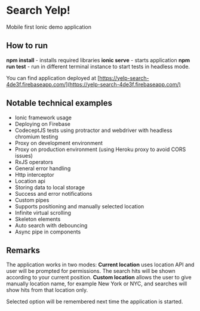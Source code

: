 # Search Yelp!

Mobile first Ionic demo application

## How to run

**npm install** - installs required libraries
**ionic serve** - starts application
**npm run test** - run in different terminal instance to start tests in headless mode.

You can find application deployed at [https://yelp-search-4de3f.firebaseapp.com/](https://yelp-search-4de3f.firebaseapp.com/)

## Notable technical examples

- Ionic framework usage
- Deploying on Firebase
- CodeceptJS tests using protractor and webdriver with headless chromium testing
- Proxy on development environment
- Proxy on production environment (using Heroku proxy to avoid CORS issues)
- RxJS operators
- General error handling
- Http interceptor
- Location api
- Storing data to local storage
- Success and error notifications
- Custom pipes
- Supports positioning and manually selected location
- Infinite virtual scrolling
- Skeleton elements
- Auto search with debouncing
- Async pipe in components

## Remarks

The application works in two modes:
**Current location** uses location API and user will be prompted for permissions. The search hits will be shown according to your current position.
**Custom location** allows the user to give manually location name, for example New York or NYC, and searches will show hits from that location only.

Selected option will be remembered next time the application is started.
